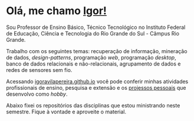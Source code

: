 # Olá, me chamo [Igor!](https://igoravilapereira.github.io/)

<!-- Atualmente  -->
Sou Professor de Ensino Básico, Técnico Tecnológico no Instituto Federal de Educação, Ciência e Tecnologia do Rio Grande do Sul - Câmpus Rio Grande. 

<!-- Possuo graduação em Engenharia de Computação e graduação em Tecnologia em Análise e Desenvolv. de Sistemas - ambos pela Universidade Federal do Rio Grande (FURG). Realizei meu mestrado em Engenharia de Computação também pela Universidade Federal do Rio Grande e meu doutorado em Ciência da Computação pela Universidade Federal de Pelotas (UFPEL).  -->

<!-- Além disso, fiz Fez sua Formação Pedagógica em Computação - equivalente a licenciatura - pela Rede de Educação Claretiano.  -->


Trabalho<!--, Tem experiência na área de Ciência da Computação atuando principalmente,--> com os seguintes temas: recuperação de informação, mineração de dados, *design-patterns*, programação *web*, programação *desktop*, banco de dados relacionais e não-relacionais, agrupamento de dados e redes de sensores sem fio. 

 <!-- Tenho experiência profissional em desenvolvimento web back-end com PHP (minha linguagem favorita!), porém atuo com projetos de pesquisa e de ensino fornecendo soluções por meio de outras tecnologias (Java e JavaScript). Tenho interesses em diversas tecnologias com diferentes arquiteturas de aplicações. -->

 <!-- <div align="center">

[![Top Langs](https://github-readme-stats.vercel.app/api/top-langs/?username=IgorAvilaPereira&layout=compact&hide=HTML,CSS,Vue,Roff,Shell)](https://github.com/IgorAvilaPereira)

</div>
  -->
Acessando [igoravilapereira.github.io](http://igoravilapereira.github.io) você pode conferir minhas atividades profissionais de ensino, pesquisa e extensão e os [projessos pessoais](https://igoravilapereira.github.io/projetos_pessoais.html) que desenvolvo como *hobby*.

<!-- ## Linguagens  -->


Abaixo fixei os repositórios das disciplinas que estou ministrando neste semestre. Fique à vontade e aproveite o material.
